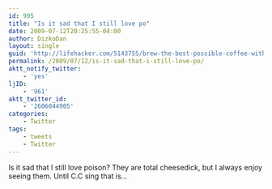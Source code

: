 ```yaml
---
id: 995
title: "Is it sad that I still love po"
date: 2009-07-12T20:25:55-04:00
author: DizkoDan
layout: single
guid: 'http://lifehacker.com/5143755/brew-the-best-possible-coffee-without-breaking-the-bank'
permalink: /2009/07/12/is-it-sad-that-i-still-love-po/
aktt_notify_twitter:
    - 'yes'
ljID:
    - '961'
aktt_twitter_id:
    - '2606044905'
categories:
    - Twitter
tags:
    - tweets
    - Twitter
---
```


Is it sad that I still love poison? They are total cheesedick, but I always enjoy seeing them. Until C.C sing that is…